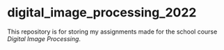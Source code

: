 # digital_image_processing_2022

This repository is for storing my assignments made for the school course *Digital Image Processing*.
